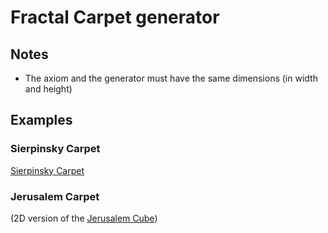 # Fractal Carpet generator
## Notes
- The axiom and the generator must have the same dimensions (in width and height)

## Examples
### Sierpinsky Carpet
[Sierpinsky Carpet](https://en.wikipedia.org/wiki/Sierpi%C5%84ski_carpet)
### Jerusalem Carpet 

(2D version of the [Jerusalem Cube](https://en.wikipedia.org/wiki/Menger_sponge#Jerusalem_cube))
